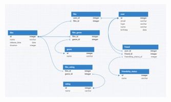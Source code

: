 ![ER-диаграмма проекта Filmorate](https://raw.githubusercontent.com/MrFrosty33/java-filmorate/refs/heads/add-database/ER_filmorate.png)
